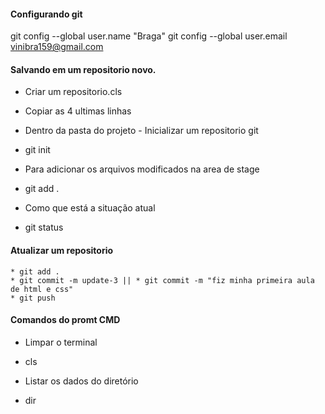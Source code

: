 #### Configurando git
git config --global user.name "Braga"
git config --global user.email vinibra159@gmail.com

#### Salvando em um repositorio novo.
*  Criar um repositorio.cls

*  Copiar as 4 ultimas linhas

*  Dentro da pasta do projeto - Inicializar um repositorio git
- git init

*  Para adicionar os arquivos modificados na area de stage
- git add .

*  Como que está a situação atual
- git status


#### Atualizar um repositorio
    * git add .
    * git commit -m update-3 || * git commit -m "fiz minha primeira aula de html e css"
    * git push

#### Comandos do promt CMD
* Limpar o terminal
- cls

* Listar os dados do diretório
- dir